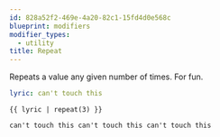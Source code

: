 ```yaml
---
id: 828a52f2-469e-4a20-82c1-15fd4d0e568c
blueprint: modifiers
modifier_types:
  - utility
title: Repeat
---
```

Repeats a value any given number of times. For fun.

```yaml
lyric: can't touch this
```

```
{{ lyric | repeat(3) }}
```

```html
can't touch this can't touch this can't touch this
```
